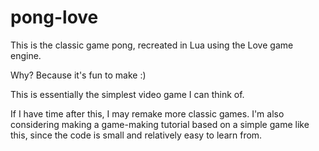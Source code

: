 # pong-love

This is the classic game pong, recreated
in Lua using the Love game engine.

Why? Because it's fun to make :)

This is essentially the simplest video game I can think of.

If I have time after this, I may remake more classic games.
I'm also considering making a game-making tutorial based
on a simple game like this, since the code is small and
relatively easy to learn from.
